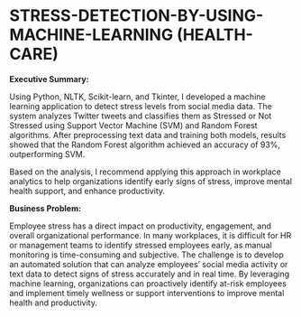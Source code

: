 # STRESS-DETECTION-BY-USING-MACHINE-LEARNING   (HEALTH-CARE)

**Executive Summary:**

Using Python, NLTK, Scikit-learn, and Tkinter, I developed a machine learning application to detect stress levels from social media data. The system analyzes Twitter tweets and classifies them as Stressed or Not Stressed using Support Vector Machine (SVM) and Random Forest algorithms. After preprocessing text data and training both models, results showed that the Random Forest algorithm achieved an accuracy of 93%, outperforming SVM.

Based on the analysis, I recommend applying this approach in workplace analytics to help organizations identify early signs of stress, improve mental health support, and enhance productivity.

**Business Problem:**

Employee stress has a direct impact on productivity, engagement, and overall organizational performance. In many workplaces, it is difficult for HR or management teams to identify stressed employees early, as manual monitoring is time-consuming and subjective. The challenge is to develop an automated solution that can analyze employees’ social media activity or text data to detect signs of stress accurately and in real time. By leveraging machine learning, organizations can proactively identify at-risk employees and implement timely wellness or support interventions to improve mental health and productivity.



